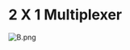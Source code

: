 # 2 X 1 Multiplexer 

![B.png](https://github.com/Tan12d/HDL-Code/assets/100254217/dad67ee7-52cd-4d7e-9203-f7dcd17ed479)
